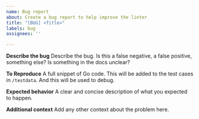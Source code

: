 ```yaml
---
name: Bug report
about: Create a bug report to help improve the linter
title: "[BUG] <Title>"
labels: bug
assignees: ''

---
```


**Describe the bug**
Describe the bug. Is this a false negative, a false positive, something else? Is something in the docs unclear?

**To Reproduce**
A full snippet of Go code. This will be added to the test cases in `/testdata`. And this will be used to debug.

**Expected behavior**
A clear and concise description of what you expected to happen.

**Additional context**
Add any other context about the problem here.
